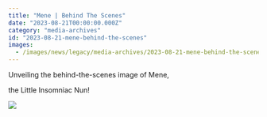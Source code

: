 ```yaml
---
title: "Mene | Behind The Scenes"
date: "2023-08-21T00:00:00.000Z"
category: "media-archives"
id: "2023-08-21-mene-behind-the-scenes"
images:
  - /images/news/legacy/media-archives/2023-08-21-mene-behind-the-scenes/ef1aa6bb5f414d1f86d13e0badbf24f1_002.webp
---
```


Unveiling the behind-the-scenes image of Mene,

the Little Insomniac Nun!

![](/images/news/legacy/media-archives/2023-08-21-mene-behind-the-scenes/ef1aa6bb5f414d1f86d13e0badbf24f1_002.webp)

